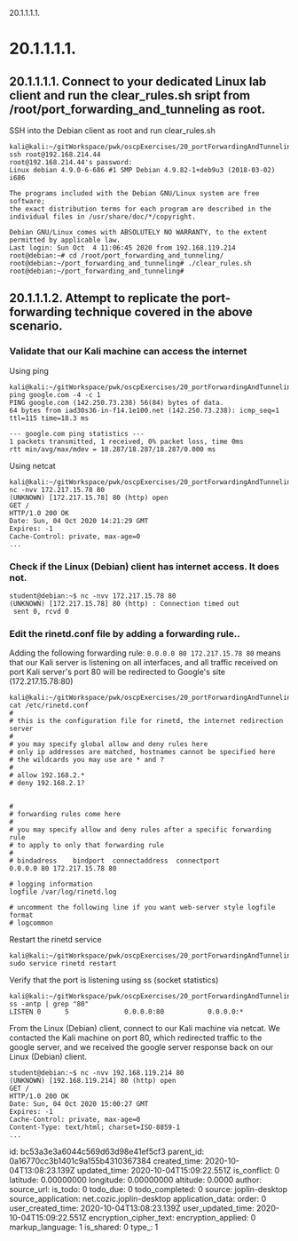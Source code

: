 20.1.1.1.1.

# 20.1.1.1.1.

## 20.1.1.1.1. Connect to your dedicated Linux lab client and run the **clear_rules.sh** sript from **/root/port_forwarding_and_tunneling** as root.

SSH into the Debian client as root and run clear_rules.sh
```
kali@kali:~/gitWorkspace/pwk/oscpExercises/20_portForwardingAndTunneling$ ssh root@192.168.214.44
root@192.168.214.44's password: 
Linux debian 4.9.0-6-686 #1 SMP Debian 4.9.82-1+deb9u3 (2018-03-02) i686

The programs included with the Debian GNU/Linux system are free software;
the exact distribution terms for each program are described in the
individual files in /usr/share/doc/*/copyright.

Debian GNU/Linux comes with ABSOLUTELY NO WARRANTY, to the extent
permitted by applicable law.
Last login: Sun Oct  4 11:06:45 2020 from 192.168.119.214
root@debian:~# cd /root/port_forwarding_and_tunneling/
root@debian:~/port_forwarding_and_tunneling# ./clear_rules.sh 
root@debian:~/port_forwarding_and_tunneling# 
```


## 20.1.1.1.2. Attempt to replicate the port-forwarding technique covered in the above scenario.

### Validate that our Kali machine can access the internet
Using ping
```plaintext
kali@kali:~/gitWorkspace/pwk/oscpExercises/20_portForwardingAndTunneling$ ping google.com -4 -c 1
PING google.com (142.250.73.238) 56(84) bytes of data.
64 bytes from iad30s36-in-f14.1e100.net (142.250.73.238): icmp_seq=1 ttl=115 time=18.3 ms

--- google.com ping statistics ---
1 packets transmitted, 1 received, 0% packet loss, time 0ms
rtt min/avg/max/mdev = 18.287/18.287/18.287/0.000 ms
```
Using netcat
```plaintext
kali@kali:~/gitWorkspace/pwk/oscpExercises/20_portForwardingAndTunneling$ nc -nvv 172.217.15.78 80
(UNKNOWN) [172.217.15.78] 80 (http) open
GET /
HTTP/1.0 200 OK
Date: Sun, 04 Oct 2020 14:21:29 GMT
Expires: -1
Cache-Control: private, max-age=0
...
```

### Check if the Linux (Debian) client has internet access. It does not.
```plaintext
student@debian:~$ nc -nvv 172.217.15.78 80
(UNKNOWN) [172.217.15.78] 80 (http) : Connection timed out
 sent 0, rcvd 0
```

### Edit the rinetd.conf file by adding a forwarding rule..

Adding the following forwarding rule: `0.0.0.0 80 172.217.15.78 80` means that our Kali server is listening on all interfaces, and all traffic received on port Kali server's port 80 will be redirected to Google's site (172.217.15.78:80)

```plaintext
kali@kali:~/gitWorkspace/pwk/oscpExercises/20_portForwardingAndTunneling$ cat /etc/rinetd.conf
#
# this is the configuration file for rinetd, the internet redirection server
#
# you may specify global allow and deny rules here
# only ip addresses are matched, hostnames cannot be specified here
# the wildcards you may use are * and ?
#
# allow 192.168.2.*
# deny 192.168.2.1?


#
# forwarding rules come here
#
# you may specify allow and deny rules after a specific forwarding rule
# to apply to only that forwarding rule
#
# bindadress    bindport  connectaddress  connectport
0.0.0.0 80 172.217.15.78 80 

# logging information
logfile /var/log/rinetd.log

# uncomment the following line if you want web-server style logfile format
# logcommon
```

Restart the rinetd service
```plaintext
kali@kali:~/gitWorkspace/pwk/oscpExercises/20_portForwardingAndTunneling$ sudo service rinetd restart
```

Verify that the port is listening using ss (socket statistics)
```plaintext
kali@kali:~/gitWorkspace/pwk/oscpExercises/20_portForwardingAndTunneling$ ss -antp | grep "80"
LISTEN 0      5              0.0.0.0:80           0.0.0.0:*      
```

From the Linux (Debian) client, connect to our Kali machine via netcat. We contacted the Kali machine on port 80, which redirected traffic to the google server, and we received the google server response back on our Linux (Debian) client.
```plaintext
student@debian:~$ nc -nvv 192.168.119.214 80
(UNKNOWN) [192.168.119.214] 80 (http) open
GET /  
HTTP/1.0 200 OK
Date: Sun, 04 Oct 2020 15:00:27 GMT
Expires: -1
Cache-Control: private, max-age=0
Content-Type: text/html; charset=ISO-8859-1
...
```

id: bc53a3e3a6044c569d63d98e41ef5cf3
parent_id: 0a16770cc3b1401c9a155b4310367384
created_time: 2020-10-04T13:08:23.139Z
updated_time: 2020-10-04T15:09:22.551Z
is_conflict: 0
latitude: 0.00000000
longitude: 0.00000000
altitude: 0.0000
author: 
source_url: 
is_todo: 0
todo_due: 0
todo_completed: 0
source: joplin-desktop
source_application: net.cozic.joplin-desktop
application_data: 
order: 0
user_created_time: 2020-10-04T13:08:23.139Z
user_updated_time: 2020-10-04T15:09:22.551Z
encryption_cipher_text: 
encryption_applied: 0
markup_language: 1
is_shared: 0
type_: 1